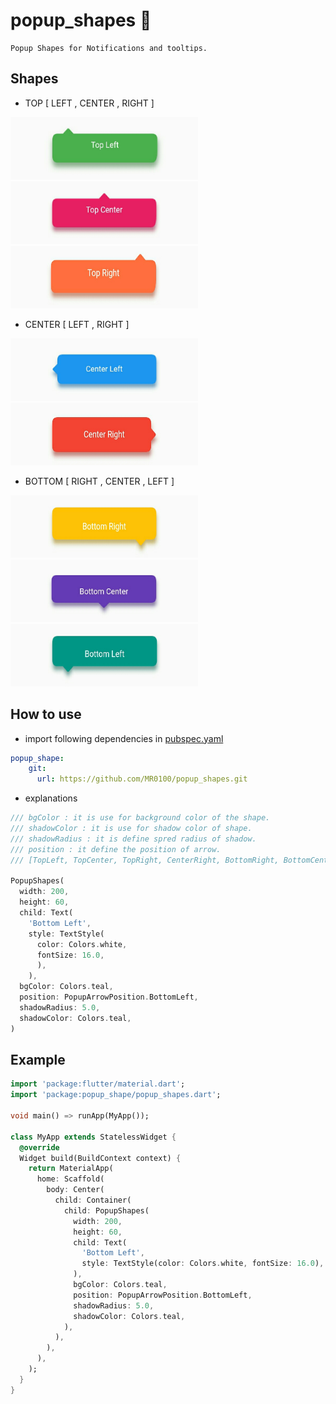 # popup_shapes :dart:
```
Popup Shapes for Notifications and tooltips.
```
## Shapes

* TOP [ LEFT , CENTER , RIGHT ]

<img src="assets/images/2.jpeg" height="100" width="300"><img src="assets/images/3.jpeg" height="100" width="300"><img src="assets/images/4.jpeg" height="100" width="300">

* CENTER [ LEFT , RIGHT ]

<img src="assets/images/1.jpeg" height="100" width="300"><img src="assets/images/5.jpeg" height="100" width="300">

* BOTTOM [ RIGHT , CENTER , LEFT ]

<img src="assets/images/6.jpeg" height="100" width="300"><img src="assets/images/7.jpeg" height="100" width="300"><img src="assets/images/8.jpeg" height="100" width="300">

## How to use

* import following dependencies in [pubspec.yaml](https://dart.dev/tools/pub/pubspec)
```yaml
popup_shape:
    git:
      url: https://github.com/MR0100/popup_shapes.git
```

* explanations
```dart
/// bgColor : it is use for background color of the shape.
/// shadowColor : it is use for shadow color of shape.
/// shadowRadius : it is define spred radius of shadow.
/// position : it define the position of arrow. 
/// [TopLeft, TopCenter, TopRight, CenterRight, BottomRight, BottomCenter, BottomLeft, CenterLeft]

PopupShapes(
  width: 200,
  height: 60,
  child: Text(
    'Bottom Left',
    style: TextStyle(
      color: Colors.white, 
      fontSize: 16.0,
      ),
    ),
  bgColor: Colors.teal,
  position: PopupArrowPosition.BottomLeft,
  shadowRadius: 5.0,
  shadowColor: Colors.teal,
)
```


## Example

```dart
import 'package:flutter/material.dart';
import 'package:popup_shape/popup_shapes.dart';

void main() => runApp(MyApp());

class MyApp extends StatelessWidget {
  @override
  Widget build(BuildContext context) {
    return MaterialApp(
      home: Scaffold(
        body: Center(
          child: Container(
            child: PopupShapes(
              width: 200,
              height: 60,
              child: Text(
                'Bottom Left',
                style: TextStyle(color: Colors.white, fontSize: 16.0),
              ),
              bgColor: Colors.teal,
              position: PopupArrowPosition.BottomLeft,
              shadowRadius: 5.0,
              shadowColor: Colors.teal,
            ),
          ),
        ),
      ),
    );
  }
}

```
